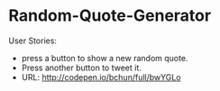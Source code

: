 # Random-Quote-Generator

User Stories: 
- press a button to show a new random quote. 
- Press another button to tweet it. 
- URL: http://codepen.io/bchun/full/bwYGLo
